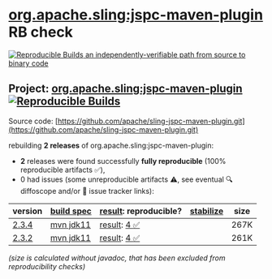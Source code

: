 [org.apache.sling:jspc-maven-plugin](https://central.sonatype.com/artifact/org.apache.sling/jspc-maven-plugin/versions) RB check
=======

[![Reproducible Builds](https://reproducible-builds.org/images/logos/rb.svg) an independently-verifiable path from source to binary code](https://reproducible-builds.org/)

## Project: [org.apache.sling:jspc-maven-plugin](https://central.sonatype.com/artifact/org.apache.sling/jspc-maven-plugin/versions) [![Reproducible Builds](https://img.shields.io/endpoint?url=https://raw.githubusercontent.com/jvm-repo-rebuild/reproducible-central/master/content/org/apache/sling/jspc-maven-plugin/badge.json)](https://github.com/jvm-repo-rebuild/reproducible-central/blob/master/content/org/apache/sling/jspc-maven-plugin/README.md)

Source code: [https://github.com/apache/sling-jspc-maven-plugin.git](https://github.com/apache/sling-jspc-maven-plugin.git)

rebuilding **2 releases** of org.apache.sling:jspc-maven-plugin:
- **2** releases were found successfully **fully reproducible** (100% reproducible artifacts :white_check_mark:),
- 0 had issues (some unreproducible artifacts :warning:, see eventual :mag: diffoscope and/or :memo: issue tracker links):

| version | [build spec](/BUILDSPEC.md) | [result](https://reproducible-builds.org/docs/jvm/): reproducible? | [stabilize](https://github.com/google/oss-rebuild/blob/main/cmd/stabilize/README.md) | size |
| -- | --------- | ------ | ------ | -- |
| [2.3.4](https://central.sonatype.com/artifact/org.apache.sling/jspc-maven-plugin/2.3.4/pom) | [mvn jdk11](jspc-maven-plugin-2.3.4.buildspec) | [result](jspc-maven-plugin-2.3.4.buildinfo): [4 :white_check_mark: ](jspc-maven-plugin-2.3.4.buildcompare) | | 267K |
| [2.3.2](https://central.sonatype.com/artifact/org.apache.sling/jspc-maven-plugin/2.3.2/pom) | [mvn jdk11](jspc-maven-plugin-2.3.2.buildspec) | [result](jspc-maven-plugin-2.3.2.buildinfo): [4 :white_check_mark: ](jspc-maven-plugin-2.3.2.buildcompare) | | 261K |

<i>(size is calculated without javadoc, that has been excluded from reproducibility checks)</i>
